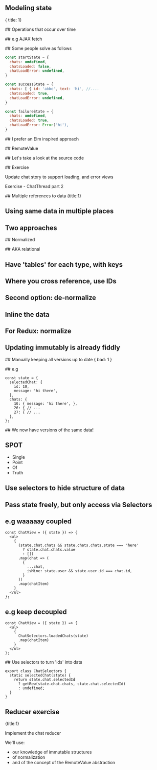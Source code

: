 ## Modeling state
{ title: 1}

## Operations that occur over time

## e.g AJAX fetch

## Some people solve as follows

```javascript
const startState = {
  chats: undefined, 
  chatsLoaded: false,
  chatLoadError: undefined,
}

const successState = {
  chats: [ { id: 'abbc', text: 'hi', //....
  chatsLoaded: true,
  chatLoadError: undefined,
}

const failureState = {
  chats: undefined,
  chatsLoaded: true,
  chatLoadError: Error("hi'),
}
```

## I prefer an Elm inspired approach

## RemoteValue

## Let's take a look at the source code


## Exercise

  Update chat story to support loading, and error views

  Exercise - ChatThread part 2 


## Multiple references to data
{title:1}

## Using same data in multiple places

## Two approaches

## Normalized

## AKA relational

## Have 'tables' for each type, with keys

## Where you cross reference, use IDs

## Second option: de-normalize

## Inline the data

## For Redux: normalize

## Updating immutably is already fiddly

## Manually keeping all versions up to date
{ bad: 1 }

## e.g

    const state = {
      selectedChat: {
        id: 10,
        message: 'hi there', 
      },
      chats: {
        10: { message: 'hi there', },
        26: { // ...
        27: { // ...
      },
    };

## We now have versions of the same data!

## SPOT

- Single
- Point
- Of
- Truth

## Use selectors to hide structure of data

## Pass state freely, but only access via Selectors

## e.g waaaaay coupled


    const ChatView = ({ state }) => {
      <ul>
        {
          (state.chat.chats && state.chats.chats.state === 'here'
            ? state.chat.chats.value
            : [])
          .map(chat => (
            {
              ...chat,
              isMine: state.user && state.user.id === chat.id,
            }
          ))
          .map(chatItem)
        }
      </ul>
    };

## e.g keep decoupled


    const ChatView = ({ state }) => {
      <ul>
        {
          ChatSelectors.loadedChats(state)
          .map(chatItem)
        }
      </ul>
    };

## Use selectors to turn 'ids' into data

    export class ChatSelectors {
      static selectedChat(state) {
        return state.chat.selectedId
          ? getRow(state.chat.chats, state.chat.selectedId)
          : undefined;
      }
    }

## Reducer exercise
{title:1}

  Implement the chat reducer

  We'll use:
  - our knowledge of immutable structures
  - of normalization
  - and of the concept of the RemoteValue abstraction

